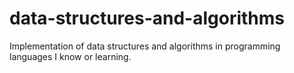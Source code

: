# data-structures-and-algorithms
Implementation of data structures and algorithms in programming languages I know or learning.
